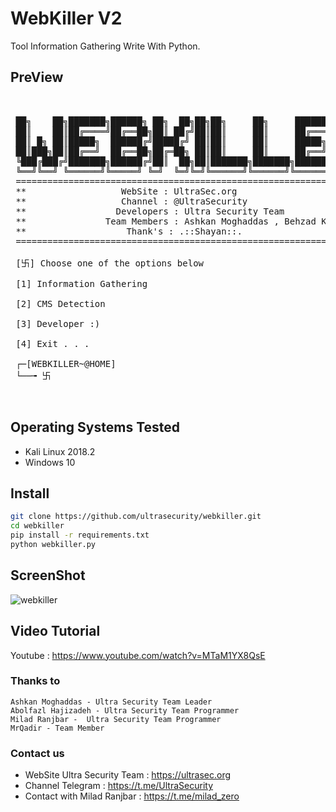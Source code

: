 # WebKiller V2

Tool Information Gathering Write With Python.


## PreView
<pre>

    
 ██╗    ██╗███████╗██████╗ ██╗  ██╗██╗██╗     ██╗     ███████╗██████╗ 
 ██║    ██║██╔════╝██╔══██╗██║ ██╔╝██║██║     ██║     ██╔════╝██╔══██╗
 ██║ █╗ ██║█████╗  ██████╔╝█████╔╝ ██║██║     ██║     █████╗  ██████╔╝
 ██║███╗██║██╔══╝  ██╔══██╗██╔═██╗ ██║██║     ██║     ██╔══╝  ██╔══██╗
 ╚███╔███╔╝███████╗██████╔╝██║  ██╗██║███████╗███████╗███████╗██║  ██║
 ╚══╝╚══╝ ╚══════╝╚═════╝ ╚═╝  ╚═╝╚═╝╚══════╝╚══════╝╚══════╝╚═╝  ╚═╝
 ====================================================================
 **                  WebSite : UltraSec.org                        **
 **                  Channel : @UltraSecurity                      **
 **                 Developers : Ultra Security Team                            **
 **               Team Members : Ashkan Moghaddas , Behzad Khalifeh , AmirMohammad Safari           **
 **                   Thank's : .::Shayan::.                       **
 ====================================================================          
          
 [卐] Choose one of the options below 

 [1] Information Gathering

 [2] CMS Detection

 [3] Developer :)

 [4] Exit . . .

 ┌─[WEBKILLER~@HOME]
 └──╼ 卐 


</pre>


## Operating Systems Tested
- Kali Linux 2018.2
- Windows 10


## Install
```bash
git clone https://github.com/ultrasecurity/webkiller.git
cd webkiller
pip install -r requirements.txt
python webkiller.py 
```

## ScreenShot
![webkiller](https://user-images.githubusercontent.com/34939571/42339890-a8da008c-80a3-11e8-87c1-dcf5e0648203.png)

## Video Tutorial
Youtube : https://www.youtube.com/watch?v=MTaM1YX8QsE


### Thanks to
    Ashkan Moghaddas - Ultra Security Team Leader
    Abolfazl Hajizadeh - Ultra Security Team Programmer
    Milad Ranjbar -  Ultra Security Team Programmer
    MrQadir - Team Member 

### Contact us
- WebSite Ultra Security Team : https://ultrasec.org
- Channel Telegram : https://t.me/UltraSecurity
- Contact with Milad Ranjbar : https://t.me/milad_zero
